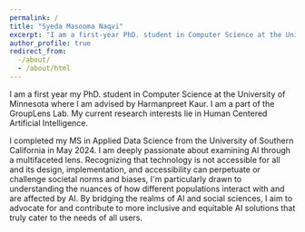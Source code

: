 ```yaml
---
permalink: /
title: "Syeda Masooma Naqvi"
excerpt: "I am a first-year PhD. student in Computer Science at the University of Minnesota."
author_profile: true
redirect_from:
  -/about/
  - /about/html
---
```


I am a first year my PhD. student in Computer Science at the University of Minnesota where I am advised by Harmanpreet Kaur. I am a part of the GroupLens Lab. My current research interests lie in Human Centered Artificial Intelligence.

I completed my MS in Applied Data Science from the University of Southern California in May 2024. I am deeply passionate about examining AI through a multifaceted lens. Recognizing that technology is not accessible for all and its design, implementation, and accessibility can perpetuate or challenge societal norms and biases, I'm particularly drawn to understanding the nuances of how different populations interact with and are affected by AI. By bridging the realms of AI and social sciences, I aim to advocate for and contribute to more inclusive and equitable AI solutions that truly cater to the needs of all users.
